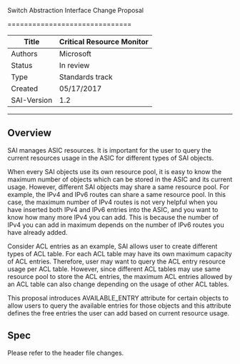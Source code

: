 Switch Abstraction Interface Change Proposal

==============================

Title       | Critical Resource Monitor
------------|----------------
Authors     | Microsoft
Status      | In review
Type        | Standards track
Created     | 05/17/2017
SAI-Version | 1.2
----------

## Overview


SAI manages ASIC resources. It is important for the user to query the current resources usage in the ASIC for different types of SAI objects.

When every SAI objects use its own resource pool, it is easy to know the maximum number of objects which can be stored in the ASIC and its current usage. However, different SAI objects may share a same resource pool. For example, the IPv4 and IPv6 routes can share a same resource pool. In this case, the maximum number of IPv4 routes is not very helpful when you have inserted both IPv4 and IPv6 entries into the ASIC, and you want to know how many more IPv4 you can add. This is because the number of IPv4 you can add in maximum depends on the number of IPv6 routes you have already added.

Consider ACL entries as an example, SAI allows user to create different types of ACL table. For each ACL table may have its own maximum capacity of ACL entries. Therefore, user may want to query the ACL entry resource usage per ACL table. However, since different ACL tables may use same resource pool to store the ACL entries, the maximum ACL entries allowed by an ACL table can also change depending on the usage of other ACL tables.

This proposal introduces AVAILABLE\_ENTRY attribute for certain objects to allow users to query the available entries for those objects and this attribute defines the free entries the user can add based on current resource usage.

## Spec

Please refer to the header file changes.
